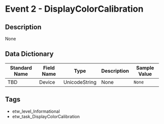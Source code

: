 # Event 2 - DisplayColorCalibration

## Description
None

## Data Dictionary
|Standard Name|Field Name|Type|Description|Sample Value|
|---|---|---|---|---|
|TBD|Device|UnicodeString|None|`None`|

## Tags
* etw_level_Informational
* etw_task_DisplayColorCalibration